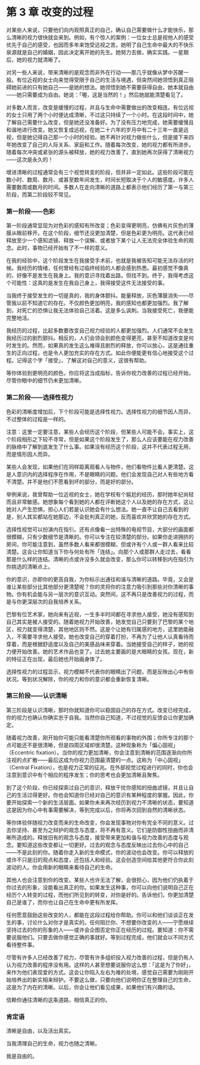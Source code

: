 # 第 3 章 改变的过程

对某些人来说，只要他们向内观照真正的自己，确认自己需要做什么才能快乐，那么清晰的视力很快就会来到。例如，有个惊人的案例：一位女士总是视他人的感受优先于自己的感受，也因而多年来饱受远视之苦。她明了自己生命中最大的不快乐泉源就是自己的婚姻，因此决定离开她的先生。她努力去做，确实实践。一星期后，她的视力就清晰了。

对另一些人来说，带来清晰的是观念而非外在行动——那几乎就像从梦中苏醒一般。有位近视的女士向来觉得受限于自己的生活与境遇，但突然间她领悟到真正阻碍她前进的只有她自己——是她的想法。她领悟到她不需要获得自由，她本就自由——她只需要成为自由。她说：「喔，这是当然的！」然后她就能清楚看见了。

对多数人而言，改变是缓慢的过程，并且与生命中需要做出的改变相连。有位远视的女士只用了两个小时便达成清晰，不过这只持续了一个小时。在这段时间中，她了解自己需要什么改变，但是她还没准备好。为了没有压力地完成，她需要缓慢且和谐地进行改变。她又恢复成远视，在她二十六年的岁月中有二十三年一直是远视，但是她记得自己那一个小时的经验。她不再针对视力做些什么，但是接下来四年她改变了自己的人际关系、家庭和工作。随着每次改变，她的视力都有所进步。随着每次冲突或紧张的源头被释放，她的视力改善了，直到她再次获得了清晰视力——这次是永久的！

增进清晰的过程通常会有三个视觉转变的阶段，但并非一定如此。这些阶段可能在数小时、数周、数月、或甚至数年间发生，时间长短取决于个人的敏感度。许多人需要数周或数月的时间。多数人在走向清晰的道路上都表示他们经历了第一与第三阶段，而第二阶段较不常见。

### 第一阶段——色彩

第一阶段通常显现为对色彩的感知有所改变；色彩变得更明亮，仿佛有片灰色的薄膜从眼前移开。在这个阶段，细节还没更加清楚，但是色彩更为明亮。这代表已经释放至少一个感知滤镜、释放一个误解、或者放下某个让人无法完全体验生命的观念。此时，事物已经开始有了不一样的意义。

在我的经验中，这个阶段发生在我接受手术前，也就是我被告知可能无法存活的时候。我经历的情绪，任何曾经有过临终经验的人都会感到热悉。最初感觉不像真的，好像不是发生在我身上。我的意识寻找着出路，但找不到。终于，我得考虑这个可能性：这真的是发生在我自己身上，我得接受这件无法接受的事。

当我终于接受发生的一切是真的，我的身体颤抖。能量释放，灰色薄膜消失——尽管我以前不知道它的存在。不仅颜色更加明亮，我的感知也都更加强烈。我了解到，对死亡的恐惧让我无法体验自己活着。这是多么讽刺。当我接受死亡，我便能完整地活。

我经历的过程，比起多数要改变自己视力经验的人都更加强烈。人们通常不会发生我经历过的剧烈颤抖。相反的，人们会领会到颜色变得更亮，甚至不知道改变是何时发生的。然而，如果真的发生这么难得且剧烈的释放，你可以放心，这是通往重生的正向过程，也是令人更加充实的存在方式。如此你便能更有信心地接受这个过程。记得这个字「接受」，了解这对自己的意义，这很有帮助。

等你体验到更明亮的颜色，你应将这当成指标，告诉你视力改善的过程已经开始，尽管你眼中的细节仍未更加清晰。

### 第二阶段——选择性视力

色彩的清晰度增加后，下个阶段可能是选择性视力。选择性视力的细节因人而异，不过整体的过程是一样的。

注意：这里一定要注意，某些人会经历这个阶段，但某些人可能不会。事实上，这个阶段相形之下较不寻常，但是如果这个阶段发生了，那么人应该要能在视力改善的脉络中了解到底发生了什么事。如果没有经历这个阶段，这并不代表过程无用，而是情形因人而异。

某些人会发现，如果他们在同样距离观看人与物件，他们看物件比看人更清楚。这是人意识内的选择程序在作用，不是眼睛的问题。他们会发现自己对人有些地方看不清楚。并不是他们不愿看到坏的部分，而是好的部分。

举例来说，我曾帮助一位近视的女士，她在学校有个尴尬的经历，那时她年纪尚轻而且非常敏感。她想象每个看到她的人都在评断她这个人以及她的存在方式，这让她对人产生恐惧，担心人们若是认识她会有什么想法。她一直不让自己去看到的是，别人其实都站在她那边，不会批判真正的她，反而喜欢并欣赏她的存在方式。

选择性视觉可以扮演内在指引。还有点像看一出特殊的电视节目，大部分的画面都很模糊，只有少数细节是清晰的。你可以专注在较清楚的部分。如果你走进拥挤的房间，你可能注意到，虽然多数人看来都很模糊，但或许有个人或一群人看来比较清楚。这会让你知道当下你与何处有所「连结」。向那个人或那群人走过去，看看那是什么样的连结。清晰的点或许没多久就会改变，那么你可以转移到内在指引为你挑选的清晰点上。

你的意识，亦即你的更高自我，为你标示出通往和谐与清晰的道路。毕竟，又会是谁让某些部分比其他部分更清楚呢？你的灵将你的注意力吸引到那些对你清晰的事物。你有机会能与另一层次的意识互动。突然间，这不再只是改善视力的过程，而是与你更深层次的自我培养关系。

巴黎有位艺术家，她向来有近视，一生多半时间都在寻求他人接受，她没有感知到自己其实是被人接受的。随着她视力开始改善，她发觉自己只要到了巴黎的某个地区，视力就变得清楚，其他地区则不然。这是个让她有归属感的地方，这里她能融入，不需要寻求他人接受。她也改变自己的穿着打扮，不再为了让他人认真看待而穿着，而是根据舒适度以及自己的美感品味来穿着。当她接受自己的样子，她的视力便开始改善。她的艺术作品也变了。过去她主要画的是大眼睛的女孩。现在，新的特征正在出现，最后她也开始画身体了。

选择性视力的过程显示，视力模糊不代表你的眼睛出了问题，而是反映出心中有些状况。等到状况解除，你的视力和你的意识都会重新恢复清晰。

### 第三阶段——认识清晰

第三阶段是认识清晰，那时你就知道你可以稳固自己的存在方式。改变已经完成，你的视力也确认你确实忠于自我。当然你自己知道，不过视觉的反馈会让你更加确定。

随着视力改善，刚开始你可能只能看清楚你所观看的事物的外围；你所专注的那个点可能还不是很清晰，但是四周区域却很清楚。这种现象称为「偏心固视」（Eccentric fixation）。当你的视力更加清晰，你会注意到清晰的范围逐渐向你所注视的点扩散——最后这成为你视力范围最清楚的一点。这称为「中心固视」（Central Fixation），也是视力正常的征兆。在外部视觉过程进行的同时，你也会注意到意识中有个相应的程序发生；你的思考也会更加清晰且聚焦。

到了这个阶段，你已经探索过自己的意识，释放干扰你感知的扭曲滤镜，并且让自己的生活过得更好。你也会知道你已经对自己的意识有某种程度的掌握。因此，你要开始探索一个新的生活层面。如果你未来再次经历到视力不清晰的状态，要知道这是因为你心中有事需要解决，等到完成以后，你将再次回到自然的清晰状态。

等你体验伴随视力改变而来的生命改变，你会发现事物对你有完全不同的意义。过去你坚持、甚至为之辩护的观念与态度，将不再有意义。它们是防御性扭曲而非清晰所造成的。释放旧有的观念与态度，接受带来更加和谐与视力改善的态度与观念。要知道这些改变都让一切更好。过去的观念与态度反映出过去你心中的自己——不是此刻的你。随着你走入新的生命模式，你的波动也会改变。你可以释放的或许不只是旧的观点和态度，还包括人和经验。这会创造空间给其他更符合你此刻波动的人。你会用新的眼睛来看待自己的生命。

其他人也会注意到你的改变。某些人也许无法了解，会很担心，因为他们仍执着于你过去的形象，没能看出真正的你。如果发生这种事，你可以向他们说明自己正在经历个人转变的过程，而他们所见到的转变，对你是好的。告诉他们，你更加清楚自己是谁了，而你也让自己在生命中更有所发挥。

任何愿意鼓励这些改变的人，都能在这段过程给你帮助。你可以和他们谈谈正在发生的事，讨论什么对你才是真实的。任何阻拦你、不想要你改变的人——宁愿继续坚持过去的你的形象的人——或许会企图否定你正在经历的过程。要知道：你不需要说服他们。只要去做你感觉正确的事就好。等到过程完成，他们就会以不同方式看待整件事。

尽管有许多人已经改善了视力，尽管有许多组织投入视力改善的过程，但是仍有人认为视力改善的程序没有用。这样的人甚至想要说服你这么想：「这是为了你好」，来作为他们表现爱的方式。这会让你陷入左右为难的处境，感觉自己需要为刚刚开始培养出的新实相来辩护。不要这么做，只要向他们说明你正在整理自己的生命，这是为了内在的清晰。以后，你会让他们看见成果，如果他们有兴趣的话。

信赖你通往清晰的这条道路，相信真正的你。

### 肯定语

清晰是自由，以及活出真实。

当我清理自己的生命，视力也随之清晰。

我是自由的。
